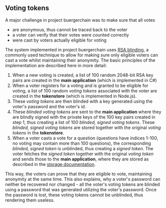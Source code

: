 ## Voting tokens

A major challenge in project buergerchain was to make sure that all votes

* are anonymous, thus cannot be traced back to the voter
* a voter can verify that their votes were counted correctly
* were cast by voters actually eligible for voting

The system implemented in project buergerchain uses [RSA blinding](https://en.wikipedia.org/wiki/Blinding_(cryptography)), a commonly used technique to allow for making sure only eligible voters can cast a vote whilst maintaining their anonymity. The basic principles of the implementation are described here in more detail:

1. When a new voting is created, a list of 100 random 2048-bit RSA key pairs are created in the **main application** (which is implemented in C#)
1. When a voter registers for a voting and is granted to be eligible for voting, a list of 100 random *voting tokens* associated with the voter are created in the **tokenstore** (which is implemented in Node.js). 
1. These *voting tokens* are then blinded with a key generated using the voter's password and the voter's id. 
1. These *blinded voting tokens* are sent to the **main application** where they are blindly signed with the private keys of the 100 key pairs created in step 1, thus creating a list of 100 *blinded, signed voting tokens*. These *blinded, signed voting tokens* are stored together with the original *voting tokens* in the **tokenstore**.
1. When a voter casts a vote for a question (questions have indices 1-100, no voting may contain more than 100 questions), the corresponding *blinded, signed token* is unblinded, thus creating a *signed token*. The voter fetches the *signed token* together with the original *voting token* and sends those to the **main application**, where they are stored as described in the [storage documentation](storage.md). 

This way, the voters can prove that they are eligible to vote, maintaining anonymity at the same time. This also explains, why a voter's password can neither be recovered nor changed - all the voter's voting tokens are blinded using a password that was generated utilizing the voter's password. Once the password is lost, these voting tokens cannot be unblinded, thus rendering them useless.

